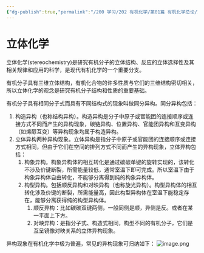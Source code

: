 ```yaml
---
{"dg-publish":true,"permalink":"/200 学习/202 有机化学/第01篇 有机化学总论/第02章 立体化学/第0节 立体化学/立体化学/","title":"立体化学","created":"2024-02-07T20:35:49.461+08:00","updated":"2024-02-21T16:17:38.395+08:00"}
---
```


# 立体化学
立体化学(stereochemistry)是研究有机分子的立体结构、反应的立体选择性及其相关规律和应用的科学，是现代有机化学的一个重要分支。

有机分子具有三维立体结构，有机化合物的许多性质与它们的三维结构密切相关，所以立体化学的观念是研究有机分子结构和性质的重要基础。

有机分子具有相同分子式而具有不同结构式的现象叫做同分异构。同分异构包括：
1. 构造异构（也称结构异构）。构造异构是分子中原子或官能团的连接顺序或连接方式不同而产生的异构现象，碳链异构、位置异构、官能团异构和互变异构（如烯醇互变）等异构现象均属于构造异构。
2. 立体异构两种异构现象。立体异构是指分子中原子或官能团的连接顺序或连接方式相同，但由于它们在空间的排列方式不同而产生的异构现象，立体异构包括：
	1. 构象异构。构象异构体的相互转化是通过碳碳单键的旋转实现的，该转化不涉及价键断裂，所需能量较低，通常室温下即可完成。所以室温下由于构象异构体自由转化，不能够分离得到纯的构象异构体。
	2. 构型异构。包括顺反异构和对映异构（也称旋光异构）。构型异构体的相互转化涉及价键的断裂，所需能量高，因此构型异构体在室温下能稳定存在，能够分离获得纯的构型异构体。
		1. 顺反异构：比如碳碳双键两侧，一般同侧是顺，异侧是反。或者在某一平面上下方。
		2. 对映异构：是指分子式、构造式相同，构型不同的有机分子，它们是互呈镜像对映关系的立体异构现象。

异构现象在有机化学中极为普遍，常见的异构现象可归纳如下：
![image.png](https://cdn.jsdelivr.net/gh/Dolan-Lance/Image-Jiang/202401311224784.jpg)

